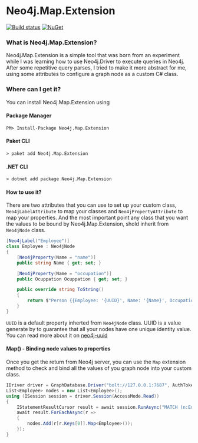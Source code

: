 # Neo4j.Map.Extension

[![Build status](https://ci.appveyor.com/api/projects/status/65kgw70j31ra7hlt?svg=true)](https://ci.appveyor.com/project/italopessoa/neo4j-map-extension) [![NuGet](https://img.shields.io/badge/nuget-v1.0.1-blue.svg)](https://www.nuget.org/packages/Neo4j.Map.Extension/)

### What is Neo4j.Map.Extension?
Neo4j.Map.Extension is a simple tool that was born from an experiment while I was learning how to use Neo4j.Driver to execute queries in Neo4j. After some repetitive query parses, I tried to make it more abstract for me, using some attributes to configure a graph node as a custom C# class.
### Where can I get it?

You can install Neo4j.Map.Extension using
#### Package Manager
`PM> Install-Package Neo4j.Map.Extension`

#### Paket CLI
`> paket add Neo4j.Map.Extension`
#### .NET CLI
`> dotnet add package Neo4j.Map.Extension`

#### How to use it?
There are two attributes that you can use to set up your custom class, ``Neo4jLabelAttribute`` to map your classes and ``Neo4jPropertyAttribute`` to map your properties. And the most important point any class that you want the values to be bound by Neo4j.Map.Extension, shold inherit from ``Neo4jNode`` class.

```C#
[Neo4jLabel("Employee")]
class Employee : Neo4jNode
{
    [Neo4jProperty(Name = "name")]
    public string Name { get; set; }

    [Neo4jProperty(Name = "occupation")]
    public Ocuppation Ocuppation { get; set; }

    public override string ToString()
    {
        return $"Person {{Employee: '{UUID}', Name: '{Name}', Occupation: '{Ocuppation}'}}";
    }
}
```
``UUID`` is a default property inherted from ``Neo4jNode`` class. UUID is a value generate by to guarantee that all your nodes have one unique identity value. You can read more about it on [neo4j-uuid](https://github.com/graphaware/neo4j-uuid)

#### Map() - Binding node values to properties

Once you get the return from Neo4j server, you can use the ``Map`` extension method to check and bind all the values of you graph node into your custom class.

```C#
IDriver driver = GraphDatabase.Driver("bolt://127.0.0.1:7687", AuthTokens.None);
List<Employee> nodes = new List<Employee>();
using (ISession session = driver.Session(AccessMode.Read))
{
    IStatementResultCursor result = await session.RunAsync("MATCH (n:Employee) return n");
    await result.ForEachAsync(r =>
    {
        nodes.Add(r[r.Keys[0]].Map<Employee>());
    });
}
```

